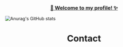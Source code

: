  <h3 align="center" style="text-decoration: underline;">👋 Welcome to my profile! ✨</h3>
 
![Anurag's GitHub stats](https://github-readme-stats.vercel.app/api?username=Mirrrrrow&show_icons=true&theme=dark)

<h1 align="center">Contact </h1>
